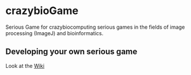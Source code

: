 # crazybioGame
Serious Game for crazybiocomputing serious games in the fields of image processing (ImageJ) and bioinformatics.

## Developing your own serious game
Look at the [Wiki](https://github.com/crazybiocomputing/crazybioGame/wiki) 
